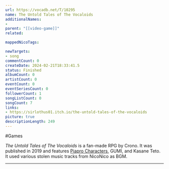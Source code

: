 ```yaml
---
url: https://vocadb.net/T/10295
name: The Untold Tales of The Vocaloids
additionalNames: 
- 
parent: "[[video-game]]"
related:

mappedNicoTags:

newTargets:
- song
commentCount: 0
createDate: 2024-02-21T18:33:41.5
status: Finished
albumCount: 0
artistCount: 0
eventCount: 0
eventSeriesCount: 0
followerCount: 1
songListCount: 0
songCount: 7
links: 
- https://sirlothus01.itch.io/the-untold-tales-of-the-vocaloids
picture: true
descriptionLength: 249
---
```


#Games

_The Untold Tales of The Vocaloids_ is a fan-made RPG by Crono. It was published in 2019 and  features [Piapro Characters](https://vocadb.net/T/7988/piapro-characters), GUMI, and Kasane Teto. It used various stolen music tracks from NicoNico as BGM.

---

